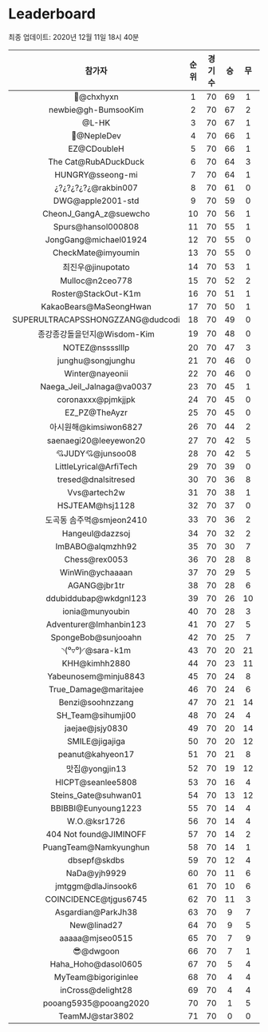 # Leaderboard
최종 업데이트: 2020년 12월 11일 18시 40분




| 참가자 | 순위 | 경기수 | 승 | 무 | 패 | 승점 |
|:---:|:---:|:---:|:---:|:---:|:---:|:---:|
| 👑@chxhyxn | 1 | 70 | 69 | 1 | 0 | 208 |
| newbie@gh-BumsooKim | 2 | 70 | 67 | 2 | 1 | 203 |
| @L-HK | 3 | 70 | 67 | 1 | 2 | 202 |
| 💸@NepleDev | 4 | 70 | 66 | 1 | 3 | 199 |
| EZ@CDoubleH | 5 | 70 | 66 | 1 | 3 | 199 |
| The Cat@RubADuckDuck | 6 | 70 | 64 | 3 | 3 | 195 |
| HUNGRY@sseong-mi | 7 | 70 | 64 | 1 | 5 | 193 |
| ¿?¿?¿?¿?¿@rakbin007 | 8 | 70 | 61 | 0 | 9 | 183 |
| DWG@apple2001-std | 9 | 70 | 59 | 0 | 11 | 177 |
| CheonJ_GangA_z@suewcho | 10 | 70 | 56 | 1 | 13 | 169 |
| Spurs@hansol000808 | 11 | 70 | 55 | 1 | 14 | 166 |
| JongGang@michael01924 | 12 | 70 | 55 | 0 | 15 | 165 |
| CheckMate@imyoumin | 13 | 70 | 55 | 0 | 15 | 165 |
| 최진우@jinupotato | 14 | 70 | 53 | 1 | 16 | 160 |
| Mulloc@n2ceo778 | 15 | 70 | 52 | 2 | 16 | 158 |
| Roster@StackOut-K1m | 16 | 70 | 51 | 1 | 18 | 154 |
| KakaoBears@MaSeongHwan | 17 | 70 | 50 | 1 | 19 | 151 |
| SUPERULTRACAPSSHONGZZANG@dudcodi | 18 | 70 | 49 | 0 | 21 | 147 |
| 종강종강돌을던지@Wisdom-Kim | 19 | 70 | 48 | 0 | 22 | 144 |
| NOTEZ@nsssslllp | 20 | 70 | 47 | 3 | 20 | 144 |
| junghu@songjunghu | 21 | 70 | 46 | 0 | 24 | 138 |
| Winter@nayeonii | 22 | 70 | 46 | 0 | 24 | 138 |
| Naega_Jeil_Jalnaga@va0037 | 23 | 70 | 45 | 1 | 24 | 136 |
| coronaxxx@pjmkjjpk | 24 | 70 | 45 | 0 | 25 | 135 |
| EZ_PZ@TheAyzr | 25 | 70 | 45 | 0 | 25 | 135 |
| 아시원해@kimsiwon6827 | 26 | 70 | 44 | 2 | 24 | 134 |
| saenaegi20@leeyewon20 | 27 | 70 | 42 | 5 | 23 | 131 |
| 💘JUDY💘@junsoo08 | 28 | 70 | 42 | 5 | 23 | 131 |
| LittleLyrical@ArfiTech | 29 | 70 | 39 | 0 | 31 | 117 |
| tresed@dnalsitresed | 30 | 70 | 36 | 8 | 26 | 116 |
| Vvs@artech2w | 31 | 70 | 38 | 1 | 31 | 115 |
| HSJTEAM@hsj1128 | 32 | 70 | 37 | 0 | 33 | 111 |
| 도곡동 솜주먹@smjeon2410 | 33 | 70 | 36 | 2 | 32 | 110 |
| Hangeul@dazzsoj | 34 | 70 | 32 | 2 | 36 | 98 |
| ImBABO@alqmzhh92 | 35 | 70 | 30 | 7 | 33 | 97 |
| Chess@rex0053 | 36 | 70 | 28 | 8 | 34 | 92 |
| WinWin@ychaaaan | 37 | 70 | 29 | 5 | 36 | 92 |
| AGANG@jbr1tr | 38 | 70 | 28 | 6 | 36 | 90 |
| ddubiddubap@wkdgnl123 | 39 | 70 | 26 | 10 | 34 | 88 |
| ionia@munyoubin | 40 | 70 | 28 | 3 | 39 | 87 |
| Adventurer@Imhanbin123 | 41 | 70 | 27 | 5 | 38 | 86 |
| SpongeBob@sunjooahn | 42 | 70 | 25 | 7 | 38 | 82 |
| ◝(⁰▿⁰)◜@sara-k1m | 43 | 70 | 20 | 21 | 29 | 81 |
| KHH@kimhh2880 | 44 | 70 | 23 | 11 | 36 | 80 |
| Yabeunosem@minju8843 | 45 | 70 | 24 | 8 | 38 | 80 |
| True_Damage@maritajee | 46 | 70 | 24 | 6 | 40 | 78 |
| Benzi@soohnzzang | 47 | 70 | 21 | 14 | 35 | 77 |
| SH_Team@sihumji00 | 48 | 70 | 24 | 4 | 42 | 76 |
| jaejae@jsjy0830 | 49 | 70 | 20 | 14 | 36 | 74 |
| SMILE@jigajiga | 50 | 70 | 20 | 12 | 38 | 72 |
| peanut@kahyeon17 | 51 | 70 | 21 | 8 | 41 | 71 |
| 맛집@yongjin13 | 52 | 70 | 19 | 12 | 39 | 69 |
| HICPT@seanlee5808 | 53 | 70 | 16 | 4 | 50 | 52 |
| Steins_Gate@suhwan01 | 54 | 70 | 13 | 12 | 45 | 51 |
| BBIBBI@Eunyoung1223 | 55 | 70 | 14 | 4 | 52 | 46 |
| W.O.@ksr1726 | 56 | 70 | 14 | 4 | 52 | 46 |
| 404 Not found@JIMINOFF | 57 | 70 | 14 | 2 | 54 | 44 |
| PuangTeam@Namkyunghun | 58 | 70 | 14 | 1 | 55 | 43 |
| dbsepf@skdbs | 59 | 70 | 12 | 4 | 54 | 40 |
| NaDa@yjh9929 | 60 | 70 | 11 | 6 | 53 | 39 |
| jmtggm@dlaJinsook6 | 61 | 70 | 10 | 6 | 54 | 36 |
| COINCIDENCE@tjgus6745 | 62 | 70 | 11 | 3 | 56 | 36 |
| Asgardian@ParkJh38 | 63 | 70 | 9 | 7 | 54 | 34 |
| New@linad27 | 64 | 70 | 9 | 5 | 56 | 32 |
| aaaaa@mjseo0515 | 65 | 70 | 7 | 9 | 54 | 30 |
| 😎@dwgoon | 66 | 70 | 7 | 1 | 62 | 22 |
| Haha_Hoho@dasol0605 | 67 | 70 | 5 | 4 | 61 | 19 |
| MyTeam@bigoriginlee | 68 | 70 | 4 | 4 | 62 | 16 |
| inCross@delight28 | 69 | 70 | 4 | 4 | 62 | 16 |
| pooang5935@pooang2020 | 70 | 70 | 1 | 5 | 64 | 8 |
| TeamMJ@star3802 | 71 | 70 | 0 | 0 | 70 | 0 |